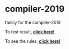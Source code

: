 # compiler-2019
family for the compiler-2019

To test result, [**click here!**](https://www.diffchecker.com/)

To see the rules, [**click here!**](rule.md)